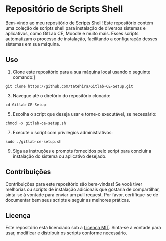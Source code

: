 # Repositório de Scripts Shell

Bem-vindo ao meu repositório de Scripts Shell! Este repositório contém uma coleção de scripts shell para instalação de diversos sistemas e aplicativos, como GitLab CE, Moodle e muito mais. Esses scripts automatizam o processo de instalação, facilitando a configuração desses sistemas em sua máquina.

## Uso

1. Clone este repositório para a sua máquina local usando o seguinte comando:]
   
`git clone https://github.com/tatehira/Gitlab-CE-Setup.git`



3. Navegue até o diretório do repositório clonado:
   
`cd Gitlab-CE-Setup`



5. Escolha o script que deseja usar e torne-o executável, se necessário:
   
`chmod +x gitlab-ce-setup.sh`



7. Execute o script com privilégios administrativos:
   
`sudo ./gitlab-ce-setup.sh`



9. Siga as instruções e prompts fornecidos pelo script para concluir a instalação do sistema ou aplicativo desejado.

## Contribuições

Contribuições para este repositório são bem-vindas! Se você tiver melhorias ou scripts de instalação adicionais que gostaria de compartilhar, sinta-se à vontade para enviar um pull request. Por favor, certifique-se de documentar bem seus scripts e seguir as melhores práticas.

## Licença

Este repositório está licenciado sob a [Licença MIT](LICENSE). Sinta-se à vontade para usar, modificar e distribuir os scripts conforme necessário.
